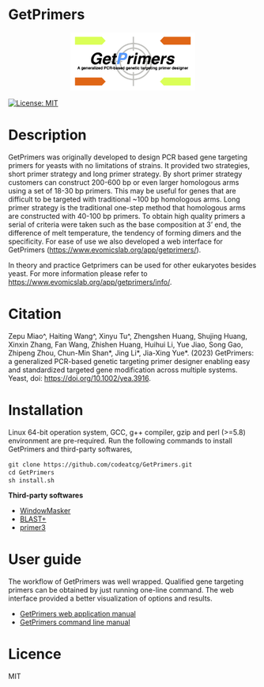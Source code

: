 # GetPrimers

<p align="center">
  <img src="https://github.com/codeatcg/GetPrimers/blob/main/doc/figure/getprimer_logo.png" width="50%" height="50%"/>
</p>

[![License: MIT](https://img.shields.io/badge/License-MIT-yellow.svg)](https://opensource.org/licenses/MIT)

# Description
GetPrimers was originally developed to design PCR based gene targeting primers for yeasts with no limitations of strains. It provided two strategies, short primer strategy and long primer strategy. By short primer strategy customers can construct 200-600 bp or even larger homologous arms using a set of 18-30 bp primers. This may be useful for genes that are difficult to be targeted with traditional ~100 bp homologous arms. Long primer strategy is the traditional one-step method that homologous arms are constructed with 40-100 bp primers. To obtain high quality primers a serial of criteria were taken such as the base composition at 3’ end, the difference of melt temperature, the tendency of forming dimers and the specificity. For ease of use we also developed a web interface for GetPrimers (https://www.evomicslab.org/app/getprimers/).  

In theory and practice Getprimers can be used for other eukaryotes besides yeast. For more information please refer to https://www.evomicslab.org/app/getprimers/info/.

# Citation
Zepu Miao^, Haiting Wang^, Xinyu Tu^, Zhengshen Huang, Shujing Huang, Xinxin Zhang, Fan Wang, Zhishen Huang, Huihui Li, Yue Jiao, Song Gao, Zhipeng Zhou, Chun-Min Shan*, Jing Li*, Jia-Xing Yue*. (2023) GetPrimers: a generalized PCR-based genetic targeting primer designer enabling easy and standardized targeted gene modification across multiple systems. Yeast, doi: https://doi.org/10.1002/yea.3916.

# Installation
Linux 64-bit operation system, GCC, g++ compiler, gzip and perl (>=5.8) environment are pre-required. Run the following commands to install GetPrimers and third-party softwares,
```
git clone https://github.com/codeatcg/GetPrimers.git
cd GetPrimers
sh install.sh
```
**Third-party softwares**

* [WindowMasker](https://www.ncbi.nlm.nih.gov/IEB/ToolBox/CPP_DOC/lxr/source/src/app/winmasker/README)
* [BLAST+](https://blast.ncbi.nlm.nih.gov/Blast.cgi?PAGE_TYPE=BlastDocs&DOC_TYPE=Download)
* [primer3](https://github.com/primer3-org/primer3)

# User guide
The workflow of GetPrimers was well wrapped. Qualified gene targeting primers can be obtained by just running one-line command. The web interface provided a better visualization of options and results.

* [GetPrimers web application manual](https://github.com/codeatcg/GetPrimers/wiki/GetPrimers-web-application-manual) 
* [GetPrimers command line manual](https://github.com/codeatcg/GetPrimers/wiki/GetPrimers-command-line-manual) 

# Licence
MIT
